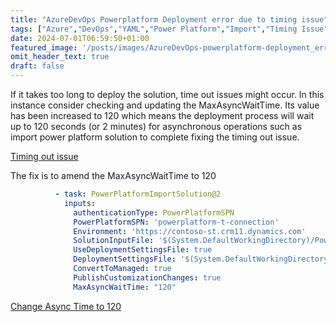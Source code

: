 ```yaml
---
title: "AzureDevOps Powerplatform Deployment error due to timing issue"
tags: ["Azure","DevOps","YAML","Power Platform","Import","Timing Issue"]
date: 2024-07-01T06:59:50+01:00
featured_image: '/posts/images/AzureDevOps-powerplatform-deployment_error_timingIssue/ChangeAsyncTime_to_120.PNG'
omit_header_text: true
draft: false
---
```


If it takes too long to deploy the solution, time out issues might occur. In this instance consider checking and updating the MaxAsyncWaitTime. Its value has been increased to 120 which means the deployment process will wait up to 120 seconds (or 2 minutes) for asynchronous operations such as import power platform solution to complete fixing the timing out issue.

[Timing out issue](../images/AzureDevOps-powerplatform-deployment_error_timingIssue/PAppsTimeout.PNG)

The fix is to amend the MaxAsyncWaitTime to 120

```yml
          - task: PowerPlatformImportSolution@2
            inputs:
              authenticationType: PowerPlatformSPN
              PowerPlatformSPN: 'powerplatform-t-connection'
              Environment: 'https://contoso-st.crm11.dynamics.com'
              SolutionInputFile: '$(System.DefaultWorkingDirectory)/PowerPlatformSolution/$(SolutionName)_Managed.zip'
              UseDeploymentSettingsFile: true
              DeploymentSettingsFile: '$(System.DefaultWorkingDirectory)/PowerPlatformSolution/settings-test.json'
              ConvertToManaged: true
              PublishCustomizationChanges: true
              MaxAsyncWaitTime: "120"
```

[Change Async Time to 120](../images/AzureDevOps-powerplatform-deployment_error_timingIssue/ChangeAsyncTime_to_120.PNG)